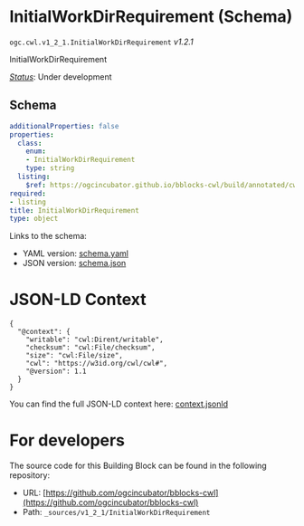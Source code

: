 
# InitialWorkDirRequirement (Schema)

`ogc.cwl.v1_2_1.InitialWorkDirRequirement` *v1.2.1*

InitialWorkDirRequirement

[*Status*](http://www.opengis.net/def/status): Under development

## Schema

```yaml
additionalProperties: false
properties:
  class:
    enum:
    - InitialWorkDirRequirement
    type: string
  listing:
    $ref: https://ogcincubator.github.io/bblocks-cwl/build/annotated/cwl/v1_2_1/InitialWorkDirListing/schema.yaml
required:
- listing
title: InitialWorkDirRequirement
type: object

```

Links to the schema:

* YAML version: [schema.yaml](https://ogcincubator.github.io/bblocks-cwl/build/annotated/cwl/v1_2_1/InitialWorkDirRequirement/schema.json)
* JSON version: [schema.json](https://ogcincubator.github.io/bblocks-cwl/build/annotated/cwl/v1_2_1/InitialWorkDirRequirement/schema.yaml)


# JSON-LD Context

```jsonld
{
  "@context": {
    "writable": "cwl:Dirent/writable",
    "checksum": "cwl:File/checksum",
    "size": "cwl:File/size",
    "cwl": "https://w3id.org/cwl/cwl#",
    "@version": 1.1
  }
}
```

You can find the full JSON-LD context here:
[context.jsonld](https://ogcincubator.github.io/bblocks-cwl/build/annotated/cwl/v1_2_1/InitialWorkDirRequirement/context.jsonld)


# For developers

The source code for this Building Block can be found in the following repository:

* URL: [https://github.com/ogcincubator/bblocks-cwl](https://github.com/ogcincubator/bblocks-cwl)
* Path: `_sources/v1_2_1/InitialWorkDirRequirement`

